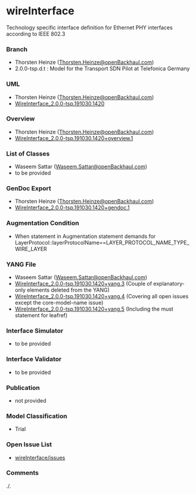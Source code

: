 # wireInterface
Technology specific interface definition for Ethernet PHY interfaces according to IEEE 802.3

### Branch
- Thorsten Heinze (Thorsten.Heinze@openBackhaul.com)
- 2.0.0-tsp.d.t : Model for the Transport SDN Pilot at Telefonica Germany

### UML
- Thorsten Heinze (Thorsten.Heinze@openBackhaul.com)
- [WireInterface_2.0.0-tsp.191030.1420](./WireInterface_2.0.0-tsp.191030.1420.zip)

### Overview 
- Thorsten Heinze (Thorsten.Heinze@openBackhaul.com)
- [WireInterface_2.0.0-tsp.191030.1420+overview.1](./WireInterface_2.0.0-tsp.191030.1420+overview.1.png)

### List of Classes
- Waseem Sattar (Waseem.Sattar@openBackhaul.com)
- to be provided

### GenDoc Export
- Thorsten Heinze (Thorsten.Heinze@openBackhaul.com)
- [WireInterface_2.0.0-tsp.191030.1420+gendoc.1](./WireInterface_2.0.0-tsp.191030.1420+gendoc.1.docx)

### Augmentation Condition
- When statement in Augmentation statement demands for LayerProtocol::layerProtocolName==LAYER_PROTOCOL_NAME_TYPE_WIRE_LAYER

### YANG File
- Waseem Sattar (Waseem.Sattar@openBackhaul.com)
- [WireInterface_2.0.0-tsp.191030.1420+yang.3](./WireInterface_2.0.0-tsp.191030.1420+yang.3.zip)
  (Couple of explanatory-only elements deleted from the YANG)
- [WireInterface_2.0.0-tsp.191030.1420+yang.4](./WireInterface_2.0.0-tsp.191030.1420+yang.4.zip)
  (Covering all open issues except the core-model-name issue)
- [WireInterface_2.0.0-tsp.191030.1420+yang.5](./WireInterface_2.0.0-tsp.191030.1420+yang.5.zip)
  (Including the must statement for leafref)

### Interface Simulator
- to be provided

### Interface Validator
- to be provided

### Publication
- not provided

### Model Classification
- Trial

### Open Issue List
- [wireInterface/issues](../../issues)

### Comments 
./.
